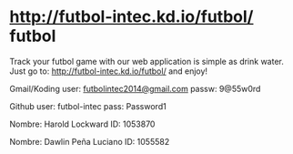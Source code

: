 http://futbol-intec.kd.io/futbol/ futbol
======

Track your futbol game with our web application is simple as drink water.
Just go to: http://futbol-intec.kd.io/futbol/ and enjoy!

Gmail/Koding
user: futbolintec2014@gmail.com
passw: 9@55w0rd

Github 
user: futbol-intec
pass: Password1

Nombre: Harold Lockward
ID: 1053870

Nombre: Dawlin Peña Luciano
ID: 1055582
